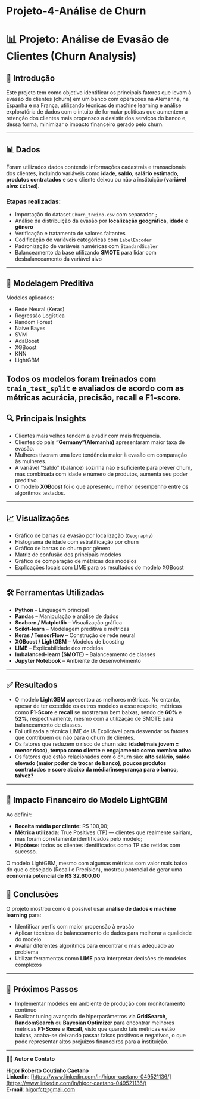 # Projeto-4-Análise de Churn

# 📊 Projeto: Análise de Evasão de Clientes (Churn Analysis)

## 📝 Introdução

Este projeto tem como objetivo identificar os principais fatores que levam à evasão de clientes (churn) em um banco com operações na Alemanha, na Espanha e na França, utilizando técnicas de machine learning e análise exploratória de dados com o intuito de formular políticas que aumentem a retenção dos clientes mais propensos a desistir dos serviços do banco e, dessa forma, minimizar o impacto financeiro gerado pelo churn.

---

## 📊 Dados

Foram utilizados dados contendo informações cadastrais e transacionais dos clientes, incluindo variáveis como **idade**, **saldo**, **salário estimado**, **produtos contratados** e se o cliente deixou ou não a instituição **(variável alvo: `Exited`)**.

### Etapas realizadas:
- Importação do dataset `Churn_treino.csv` com separador `;`
- Análise da distribuição da evasão por **localização geográfica**, **idade** e **gênero**
- Verificação e tratamento de valores faltantes
- Codificação de variáveis categóricas com `LabelEncoder`
- Padronização de variáveis numéricas com `StandardScaler`
- Balanceamento da base utilizando **SMOTE** para lidar com desbalanceamento da variável alvo

---

## 🤖 Modelagem Preditiva

Modelos aplicados:
- Rede Neural (Keras)
- Regressão Logística
- Random Forest
- Naive Bayes
- SVM
- AdaBoost
- XGBoost
- KNN
- LightGBM

Todos os modelos foram treinados com `train_test_split` e avaliados de acordo com as métricas **acurácia**, **precisão**, **recall** e **F1-score**.
---

## 🔍 Principais Insights

- Clientes mais velhos tendem a evadir com mais frequência.
- Clientes do país **“Germany”(Alemanha)** apresentaram maior taxa de evasão.
- Mulheres tiveram uma leve tendência maior à evasão em comparação às mulheres.
- A variável "Saldo" (balance) sozinha não é suficiente para prever churn, mas combinada com idade e número de produtos, aumenta seu poder preditivo.
- O modelo **XGBoost** foi o que apresentou melhor desempenho entre os algoritmos testados.

---

## 📈 Visualizações

- Gráfico de barras da evasão por localização (`Geography`)
- Histograma de idade com estratificação por churn
- Gráfico de barras do churn por gênero
- Matriz de confusão dos principais modelos
- Gráfico de comparação de métricas dos modelos
- Explicações locais com LIME para os resultados do modelo XGBoost

---

## 🛠️ Ferramentas Utilizadas

- **Python** – Linguagem principal  
- **Pandas** – Manipulação e análise de dados  
- **Seaborn / Matplotlib** – Visualização gráfica  
- **Scikit-learn** – Modelagem preditiva e métricas  
- **Keras / TensorFlow** – Construção de rede neural  
- **XGBoost / LightGBM** – Modelos de boosting  
- **LIME** – Explicabilidade dos modelos  
- **Imbalanced-learn (SMOTE)** – Balanceamento de classes  
- **Jupyter Notebook** – Ambiente de desenvolvimento  

---

## ✅ Resultados

- O modelo **LightGBM** apresentou as melhores métricas. No entanto, apesar de ter excedido os outros modelos a esse respeito, métricas como **F1-Score** e **recall** se mostraram bem baixas, sendo de **60%** e **52%**, respectivamente, mesmo com a utilização de SMOTE para balanceamento de classes. 
- Foi utilizada a técnica LIME de IA Explicável para desvendar os fatores que contribuem ou não para o churn de clientes.
- Os fatores que reduzem o risco de churn são: **idade(mais jovem = menor risco)**, **tempo como cliente** e **engajamento como membro ativo**.
- Os fatores que estão relacionados com o churn são: **alto salário**, **saldo elevado (maior poder de trocar de banco)**, **poucos produtos contratados** e **score abaixo da média(insegurança para o banco, talvez?**
---

## 💼  Impacto Financeiro do Modelo LightGBM

Ao definir:

- **Receita média por cliente:** R$ 100,00;
- **Métrica utilizada:** True Positives (TP) — clientes que realmente sairiam, mas foram corretamente identificados pelo modelo;
- **Hipótese:** todos os clientes identificados como TP são retidos com sucesso.

O modelo LightGBM, mesmo com algumas métricas com valor mais baixo do que o desejado (Recall e Precision), mostrou potencial de gerar uma **economia potencial de R$ 32.600,00**

## 🧠 Conclusões

O projeto mostrou como é possível usar **análise de dados e machine learning** para:

- Identificar perfis com maior propensão à evasão
- Aplicar técnicas de balanceamento de dados para melhorar a qualidade do modelo
- Avaliar diferentes algoritmos para encontrar o mais adequado ao problema
- Utilizar ferramentas como **LIME** para interpretar decisões de modelos complexos

---

## 🔄 Próximos Passos

- Implementar modelos em ambiente de produção com monitoramento contínuo
- Realizar tuning avançado de hiperparâmetros via **GridSearch**, **RandomSearch** ou **Bayesian Optimizer** para encontrar melhores métricas **F1-Score** e **Recall**, visto que quando tais métricas estão baixas, acaba-se deixando passar falsos positivos e negativos, o que pode representar altos prejuízos financeiros para a instituição.

---

🧑‍💻 **Autor e Contato**

**Higor Roberto Coutinho Caetano**  
**LinkedIn**: [https://www.linkedin.com/in/higor-caetano-049521136/](https://www.linkedin.com/in/higor-caetano-049521136/)  
**E-mail**: higorfct@gmail.com  
